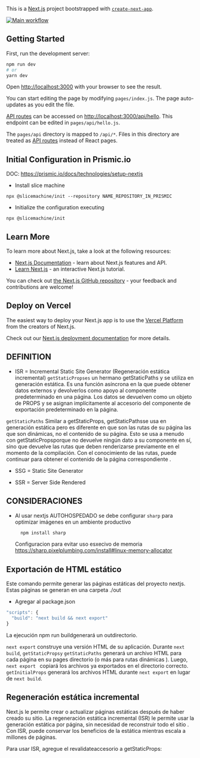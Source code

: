 This is a [Next.js](https://nextjs.org/) project bootstrapped with [`create-next-app`](https://github.com/vercel/next.js/tree/canary/packages/create-next-app).


[![Main workflow](https://github.com/mortegac/prismic-nextjs-base/actions/workflows/main.yml/badge.svg?branch=main)](https://github.com/mortegac/prismic-nextjs-base/actions/workflows/main.yml)


## Getting Started

First, run the development server:

```bash
npm run dev
# or
yarn dev
```

Open [http://localhost:3000](http://localhost:3000) with your browser to see the result.

You can start editing the page by modifying `pages/index.js`. The page auto-updates as you edit the file.

[API routes](https://nextjs.org/docs/api-routes/introduction) can be accessed on [http://localhost:3000/api/hello](http://localhost:3000/api/hello). This endpoint can be edited in `pages/api/hello.js`.

The `pages/api` directory is mapped to `/api/*`. Files in this directory are treated as [API routes](https://nextjs.org/docs/api-routes/introduction) instead of React pages.

## Initial Configuration in Prismic.io
DOC: https://prismic.io/docs/technologies/setup-nextjs

- Install slice machine
```
npx @slicemachine/init --repository NAME_REPOSITORY_IN_PRISMIC
```

- Initialize the configuration executing
```
npx @slicemachine/init
```

## Learn More

To learn more about Next.js, take a look at the following resources:

- [Next.js Documentation](https://nextjs.org/docs) - learn about Next.js features and API.
- [Learn Next.js](https://nextjs.org/learn) - an interactive Next.js tutorial.

You can check out [the Next.js GitHub repository](https://github.com/vercel/next.js/) - your feedback and contributions are welcome!

## Deploy on Vercel

The easiest way to deploy your Next.js app is to use the [Vercel Platform](https://vercel.com/new?utm_medium=default-template&filter=next.js&utm_source=create-next-app&utm_campaign=create-next-app-readme) from the creators of Next.js.

Check out our [Next.js deployment documentation](https://nextjs.org/docs/deployment) for more details.


## DEFINITION

- ISR = Incremental Static Site Generator
(Regeneración estática incremental)
`getStaticPropses` un hermano getStaticPaths y se utiliza en generación estática. Es una función asíncrona en la que puede obtener datos externos y devolverlos como apoyo al componente predeterminado en una página. Los datos se devuelven como un objeto de PROPS y se asignan implícitamente al accesorio del componente de exportación predeterminado en la página.

`getStaticPaths` Similar a getStaticProps, getStaticPathsse usa en generación estática pero es diferente en que son las rutas de su página las que son dinámicas, no el contenido de su página. Esto se usa a menudo con getStaticPropsporque no devuelve ningún dato a su componente en sí, sino que devuelve las rutas que deben renderizarse previamente en el momento de la compilación. Con el conocimiento de las rutas, puede continuar para obtener el contenido de la página correspondiente .

- SSG = Static Site Generator

- SSR = Server Side Rendered


## CONSIDERACIONES

- Al usar nextjs AUTOHOSPEDADO se debe configurar `sharp` para optimizar imágenes en un ambiente productivo
  ```bash
    npm install sharp
  ```
  Configuracion para evitar uso esxecivo de memoria
  https://sharp.pixelplumbing.com/install#linux-memory-allocator

## Exportación de HTML estático

Este comando permite generar las páginas estáticas del proyecto nextjs.  Estas páginas se generan en una carpeta ./out

- Agregar al package.json
```javascript
"scripts": {
  "build": "next build && next export"
}
```
La ejecución npm run buildgenerará un outdirectorio.

`next export` construye una versión HTML de su aplicación. Durante `next build`, `getStaticPropsy` `getStaticPaths` generará un archivo HTML para cada página en su pages directorio (o más para rutas dinámicas ). Luego, `next export ` copiará los archivos ya exportados en el directorio correcto. `getInitialProps` generará los archivos HTML durante `next export` en lugar de `next build`.


## Regeneración estática incremental
Next.js le permite crear o actualizar páginas estáticas después de haber creado su sitio. La regeneración estática incremental (ISR) le permite usar la generación estática por página, sin necesidad de reconstruir todo el sitio . Con ISR, puede conservar los beneficios de la estática mientras escala a millones de páginas.

Para usar ISR, agregue el revalidateaccesorio a getStaticProps:


